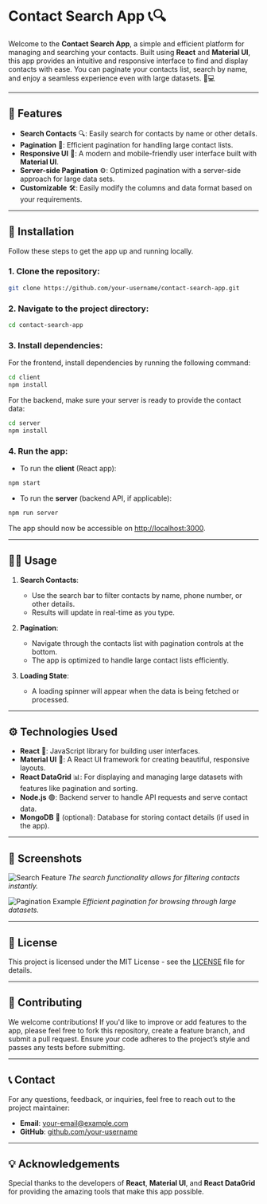 
# Contact Search App 📞🔍

Welcome to the **Contact Search App**, a simple and efficient platform for managing and searching your contacts. Built using **React** and **Material UI**, this app provides an intuitive and responsive interface to find and display contacts with ease. You can paginate your contacts list, search by name, and enjoy a seamless experience even with large datasets. 📱💻

---

## 🌟 Features

- **Search Contacts** 🔍: Easily search for contacts by name or other details.
- **Pagination** 📑: Efficient pagination for handling large contact lists.
- **Responsive UI** 📱: A modern and mobile-friendly user interface built with **Material UI**.
- **Server-side Pagination** ⚙️: Optimized pagination with a server-side approach for large data sets.
- **Customizable** 🛠️: Easily modify the columns and data format based on your requirements.

---

## 🚀 Installation

Follow these steps to get the app up and running locally.

### 1. **Clone the repository**:
```bash
git clone https://github.com/your-username/contact-search-app.git
```

### 2. **Navigate to the project directory**:
```bash
cd contact-search-app
```

### 3. **Install dependencies**:
For the frontend, install dependencies by running the following command:
```bash
cd client
npm install
```

For the backend, make sure your server is ready to provide the contact data:
```bash
cd server
npm install
```

### 4. **Run the app**:

- To run the **client** (React app):
```bash
npm start
```

- To run the **server** (backend API, if applicable):
```bash
npm run server
```

The app should now be accessible on [http://localhost:3000](http://localhost:3000).

---

## 🧑‍💻 Usage

1. **Search Contacts**:
   - Use the search bar to filter contacts by name, phone number, or other details.
   - Results will update in real-time as you type.

2. **Pagination**:
   - Navigate through the contacts list with pagination controls at the bottom.
   - The app is optimized to handle large contact lists efficiently.

3. **Loading State**:
   - A loading spinner will appear when the data is being fetched or processed.

---

## ⚙️ Technologies Used

- **React** 🧱: JavaScript library for building user interfaces.
- **Material UI** 🎨: A React UI framework for creating beautiful, responsive layouts.
- **React DataGrid** 📊: For displaying and managing large datasets with features like pagination and sorting.
- **Node.js** 🟢: Backend server to handle API requests and serve contact data.
- **MongoDB** 📂 (optional): Database for storing contact details (if used in the app).

---

## 📸 Screenshots

![Search Feature](./images/search-feature.png)
_The search functionality allows for filtering contacts instantly._

![Pagination Example](./images/pagination.png)
_Efficient pagination for browsing through large datasets._

---

## 📝 License

This project is licensed under the MIT License - see the [LICENSE](LICENSE) file for details.

---

## 🙌 Contributing

We welcome contributions! If you'd like to improve or add features to the app, please feel free to fork this repository, create a feature branch, and submit a pull request. Ensure your code adheres to the project’s style and passes any tests before submitting.

---

## 📞 Contact

For any questions, feedback, or inquiries, feel free to reach out to the project maintainer:

- **Email**: your-email@example.com
- **GitHub**: [github.com/your-username](https://github.com/your-username)

---

## 💡 Acknowledgements

Special thanks to the developers of **React**, **Material UI**, and **React DataGrid** for providing the amazing tools that make this app possible.
